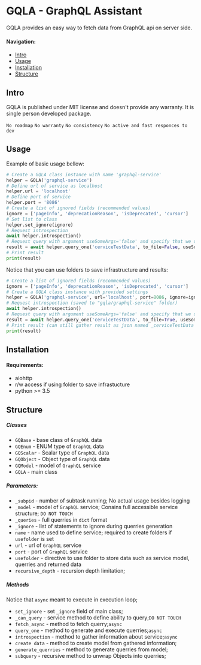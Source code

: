 # GQLA - GraphQL Assistant

GQLA provides an easy way to fetch data from GraphQL api on server side.

#### Navigation:
- [Intro](#Intro)
- [Usage](#Usage)
- [Installation](#Installation)
- [Structure](#Structure)

## Intro
GQLA is published under MIT license and doesn't provide any warranty. It is single person developed package.

`No roadmap`
`No warranty`
`No consistency`
`No active and fast responces to dev`

## Usage
Example of basic usage bellow:
```python
# Create a GQLA class instance with name 'graphql-service'
helper = GQLA('graphql-service')  
# Define url of service as localhost
helper.url = 'localhost'  
# Define port of service 
helper.port = '8086'  
# Create a list of ignored fields (recommended values)
ignore = ['pageInfo', 'deprecationReason', 'isDeprecated', 'cursor']  
# Set list to class
helper.set_ignore(ignore)
# Request introspection
await helper.introspection()
# Request query with argument useSomeArgs='false' and specify that we don't use folder to save result
result = await helper.query_one('cerviceTestData', to_file=False, useSomeArgs='false')
# Print result
print(result)
```

Notice that you can use folders to save infrastructure and results:
```python
# Create a list of ignored fields (recommended values)
ignore = ['pageInfo', 'deprecationReason', 'isDeprecated', 'cursor']  
# Create a GQLA class instance with provided settings
helper = GQLA('graphql-service', url='localhost', port=8086, ignore=ignore, usefolder=True)  
# Request introspection (saved to "gqla/graphql-service" folder)
await helper.introspection()
# Request query with argument useSomeArgs='false' and specify that we use folder to save result
result = await helper.query_one('cerviceTestData', to_file=True, useSomeArgs='false')
# Print result (can still gather result as json named _cerviceTestData from "gqla/graphql-service" folder)
print(result)
```

## Installation
#### Requirements:
- aiohttp
- r/w access if using folder to save infrastucture
- python >= 3.5 

## Structure
##### Classes
- `GQBase` - base class of `GraphQL` data
- `GQEnum` - ENUM type of `GraphQL` data
- `GQScalar` - Scalar type of `GraphQL` data
- `GQObject` - Object type of `GraphQL` data
- `GQModel` - model of `GraphQL` service
- `GQLA` - main class
##### Parameters:
- `_subpid` - number of subtask running; No actual usage besides logging
- `_model` - model of `GraphQL` service; Conains full accessible service structure; `DO NOT TOUCH`
- `_queries` - full querries in `dict` format
- `_ignore` - list of statements to ignore during querries generation
- `name` - name used to define service; required to create folders if `usefolder` is set
- `url` - url of `GraphQL` service
- `port` - port of `GraphQL` service
- `usefolder` - directive to use folder to store data such as service model, querries and returned data
- `recursive_depth` - recursion depth limitation;

##### Methods
Notice that `async` meant to execute in execution loop;
- `set_ignore` - set `_ignore` field of main class;
- `_can_query` - service method to define ability to query;`DO NOT TOUCH`
- `fetch_async` - method to fetch querry;`async`
- `query_one` - method to generate and execute querries;`async`
- `introspection` - method to gather information about service;`async`
- `create data` - method to create model from gathered information;
- `generate_querries` - method to generate querries from model;
- `subquery` - recursive method to unwrap Objects into querries;
